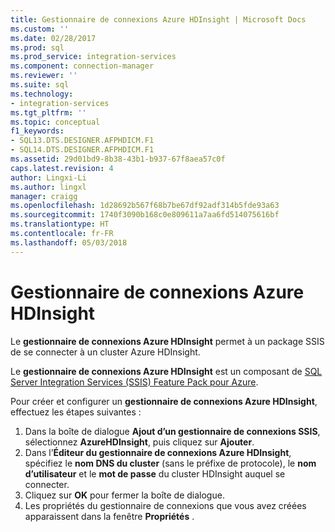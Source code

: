 ```yaml
---
title: Gestionnaire de connexions Azure HDInsight | Microsoft Docs
ms.custom: ''
ms.date: 02/28/2017
ms.prod: sql
ms.prod_service: integration-services
ms.component: connection-manager
ms.reviewer: ''
ms.suite: sql
ms.technology:
- integration-services
ms.tgt_pltfrm: ''
ms.topic: conceptual
f1_keywords:
- SQL13.DTS.DESIGNER.AFPHDICM.F1
- SQL14.DTS.DESIGNER.AFPHDICM.F1
ms.assetid: 29d01bd9-8b38-43b1-b937-67f8aea57c0f
caps.latest.revision: 4
author: Lingxi-Li
ms.author: lingxl
manager: craigg
ms.openlocfilehash: 1d28692b567f68b7be67df92adf314b5fde93a63
ms.sourcegitcommit: 1740f3090b168c0e809611a7aa6fd514075616bf
ms.translationtype: HT
ms.contentlocale: fr-FR
ms.lasthandoff: 05/03/2018
---
```

# <a name="azure-hdinsight-connection-manager"></a>Gestionnaire de connexions Azure HDInsight
Le **gestionnaire de connexions Azure HDInsight** permet à un package SSIS de se connecter à un cluster Azure HDInsight.

Le **gestionnaire de connexions Azure HDInsight** est un composant de [SQL Server Integration Services (SSIS) Feature Pack pour Azure](../../integration-services/azure-feature-pack-for-integration-services-ssis.md).

Pour créer et configurer un **gestionnaire de connexions Azure HDInsight**, effectuez les étapes suivantes :

1. Dans la boîte de dialogue **Ajout d’un gestionnaire de connexions SSIS**, sélectionnez **AzureHDInsight**, puis cliquez sur **Ajouter**.
2. Dans l’**Éditeur du gestionnaire de connexions Azure HDInsight**, spécifiez le **nom DNS du cluster** (sans le préfixe de protocole), le **nom d’utilisateur** et le **mot de passe** du cluster HDInsight auquel se connecter.
3. Cliquez sur **OK** pour fermer la boîte de dialogue.
4. Les propriétés du gestionnaire de connexions que vous avez créées apparaissent dans la fenêtre **Propriétés** .
